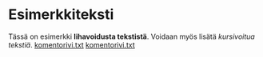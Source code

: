 # Esimerkkiteksti
Tässä on esimerkki **lihavoidusta tekstistä**.
Voidaan myös lisätä *kursivoitua tekstiä*.
[komentorivi.txt](laskarit/viikko1/komentorivi.txt)
[komentorivi.txt](laskarit/viikko1/komentorivi.txt)
